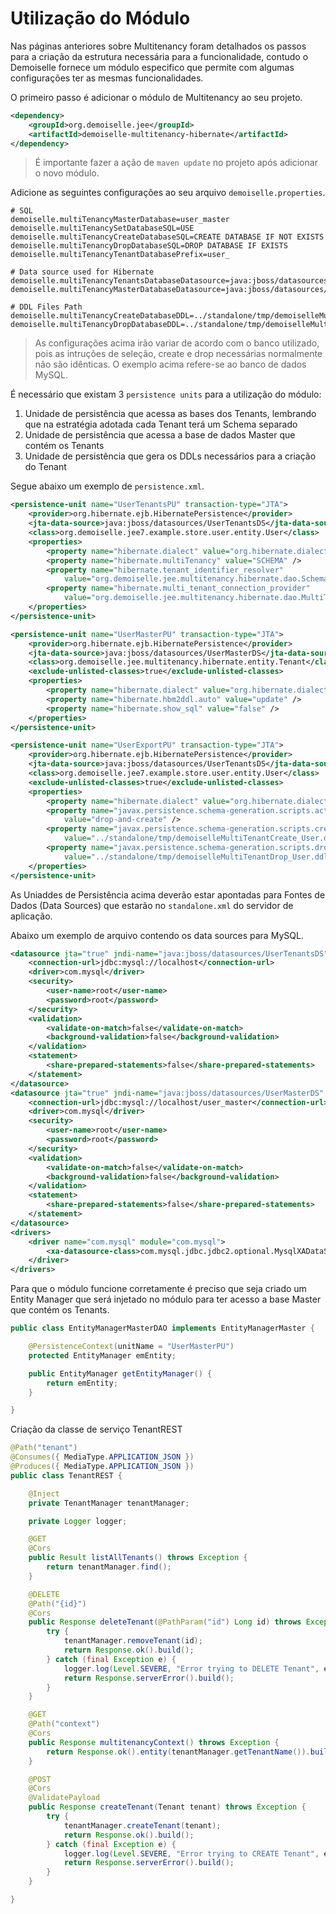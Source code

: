 # Utilização do Módulo
Nas páginas anteriores sobre Multitenancy foram detalhados os passos para a criação da estrutura necessária para a funcionalidade, contudo o Demoiselle fornece um módulo especifico que permite com algumas configurações ter as mesmas funcionalidades.


O primeiro passo é adicionar o módulo de Multitenancy ao seu projeto.
```xml
<dependency>
    <groupId>org.demoiselle.jee</groupId>
    <artifactId>demoiselle-multitenancy-hibernate</artifactId>
</dependency>
```

> É importante fazer a ação de `maven update` no projeto após adicionar o novo módulo.

Adicione as seguintes configurações ao seu arquivo `demoiselle.properties`.

```
# SQL
demoiselle.multiTenancyMasterDatabase=user_master
demoiselle.multiTenancySetDatabaseSQL=USE
demoiselle.multiTenancyCreateDatabaseSQL=CREATE DATABASE IF NOT EXISTS
demoiselle.multiTenancyDropDatabaseSQL=DROP DATABASE IF EXISTS
demoiselle.multiTenancyTenantDatabasePrefix=user_

# Data source used for Hibernate
demoiselle.multiTenancyTenantsDatabaseDatasource=java:jboss/datasources/UserTenantsDS
demoiselle.multiTenancyMasterDatabaseDatasource=java:jboss/datasources/UserMasterDS

# DDL Files Path
demoiselle.multiTenancyCreateDatabaseDDL=../standalone/tmp/demoiselleMultiTenantCreate_User.ddl
demoiselle.multiTenancyDropDatabaseDDL=../standalone/tmp/demoiselleMultiTenantDrop_User.ddl
```

> As configurações acima irão variar de acordo com o banco utilizado, pois as intruções de seleção, create e drop necessárias normalmente não são idênticas. O exemplo acima refere-se ao banco de dados MySQL.

É necessário que existam 3 `persistence units` para a utilização do módulo:
1. Unidade de persistência que acessa as bases dos Tenants, lembrando que na estratégia adotada cada Tenant terá um Schema separado
2. Unidade de persistência que acessa a base de dados Master que contém os Tenants
3. Unidade de persistência que gera os DDLs necessários para a criação do Tenant

Segue abaixo um exemplo de `persistence.xml`.

```xml
<persistence-unit name="UserTenantsPU" transaction-type="JTA">
    <provider>org.hibernate.ejb.HibernatePersistence</provider>
    <jta-data-source>java:jboss/datasources/UserTenantsDS</jta-data-source>
    <class>org.demoiselle.jee7.example.store.user.entity.User</class>
    <properties>
        <property name="hibernate.dialect" value="org.hibernate.dialect.MySQLDialect" />
        <property name="hibernate.multiTenancy" value="SCHEMA" />
        <property name="hibernate.tenant_identifier_resolver"
            value="org.demoiselle.jee.multitenancy.hibernate.dao.SchemaResolver" />
        <property name="hibernate.multi_tenant_connection_provider"
            value="org.demoiselle.jee.multitenancy.hibernate.dao.MultiTenantProvider" />
    </properties>
</persistence-unit>

<persistence-unit name="UserMasterPU" transaction-type="JTA">
    <provider>org.hibernate.ejb.HibernatePersistence</provider>
    <jta-data-source>java:jboss/datasources/UserMasterDS</jta-data-source>
    <class>org.demoiselle.jee.multitenancy.hibernate.entity.Tenant</class>
    <exclude-unlisted-classes>true</exclude-unlisted-classes>
    <properties>
        <property name="hibernate.dialect" value="org.hibernate.dialect.MySQLDialect" />
        <property name="hibernate.hbm2ddl.auto" value="update" />
        <property name="hibernate.show_sql" value="false" />		
    </properties>
</persistence-unit>

<persistence-unit name="UserExportPU" transaction-type="JTA">
    <provider>org.hibernate.ejb.HibernatePersistence</provider>
    <jta-data-source>java:jboss/datasources/UserTenantsDS</jta-data-source>
    <class>org.demoiselle.jee7.example.store.user.entity.User</class>
    <exclude-unlisted-classes>true</exclude-unlisted-classes>
    <properties>
        <property name="hibernate.dialect" value="org.hibernate.dialect.MySQLDialect" />
        <property name="javax.persistence.schema-generation.scripts.action"
            value="drop-and-create" />
        <property name="javax.persistence.schema-generation.scripts.create-target"
            value="../standalone/tmp/demoiselleMultiTenantCreate_User.ddl" />
        <property name="javax.persistence.schema-generation.scripts.drop-target"
            value="../standalone/tmp/demoiselleMultiTenantDrop_User.ddl" />
    </properties>
</persistence-unit>
```

As Uniaddes de Persistência acima deverão estar apontadas para Fontes de Dados (Data Sources) que estarão no `standalone.xml` do servidor de aplicação.

Abaixo um exemplo de arquivo contendo os data sources para MySQL.

```xml
<datasource jta="true" jndi-name="java:jboss/datasources/UserTenantsDS" pool-name="UserTenanciesDS" enabled="true" use-java-context="true">
    <connection-url>jdbc:mysql://localhost</connection-url>
    <driver>com.mysql</driver>
    <security>
        <user-name>root</user-name>
        <password>root</password>
    </security>
    <validation>
        <validate-on-match>false</validate-on-match>
        <background-validation>false</background-validation>
    </validation>
    <statement>
        <share-prepared-statements>false</share-prepared-statements>
    </statement>
</datasource>
<datasource jta="true" jndi-name="java:jboss/datasources/UserMasterDS" pool-name="UserMasterDS" enabled="true" use-java-context="true">
    <connection-url>jdbc:mysql://localhost/user_master</connection-url>
    <driver>com.mysql</driver>
    <security>
        <user-name>root</user-name>
        <password>root</password>
    </security>
    <validation>
        <validate-on-match>false</validate-on-match>
        <background-validation>false</background-validation>
    </validation>
    <statement>
        <share-prepared-statements>false</share-prepared-statements>
    </statement>
</datasource>
<drivers>
    <driver name="com.mysql" module="com.mysql">
        <xa-datasource-class>com.mysql.jdbc.jdbc2.optional.MysqlXADataSource</xa-datasource-class>
    </driver>
</drivers>
```

Para que o módulo funcione corretamente é preciso que seja criado um Entity Manager que será injetado no módulo para ter acesso a base Master que contém os Tenants.

```java
public class EntityManagerMasterDAO implements EntityManagerMaster {

	@PersistenceContext(unitName = "UserMasterPU")
	protected EntityManager emEntity;

	public EntityManager getEntityManager() {
		return emEntity;
	}

}
```

Criação da classe de serviço TenantREST

```java
@Path("tenant")
@Consumes({ MediaType.APPLICATION_JSON })
@Produces({ MediaType.APPLICATION_JSON })
public class TenantREST {

	@Inject
	private TenantManager tenantManager;

	private Logger logger;

	@GET
	@Cors
	public Result listAllTenants() throws Exception {
		return tenantManager.find();
	}

	@DELETE
	@Path("{id}")
	@Cors
	public Response deleteTenant(@PathParam("id") Long id) throws Exception {
		try {
			tenantManager.removeTenant(id);
			return Response.ok().build();
		} catch (final Exception e) {
			logger.log(Level.SEVERE, "Error trying to DELETE Tenant", e);
			return Response.serverError().build();
		}
	}

	@GET
	@Path("context")
	@Cors
	public Response multitenancyContext() throws Exception {
		return Response.ok().entity(tenantManager.getTenantName()).build();
	}

	@POST
	@Cors
	@ValidatePayload
	public Response createTenant(Tenant tenant) throws Exception {
		try {
			tenantManager.createTenant(tenant);
			return Response.ok().build();
		} catch (final Exception e) {
			logger.log(Level.SEVERE, "Error trying to CREATE Tenant", e);
			return Response.serverError().build();
		}
	}

}
```
